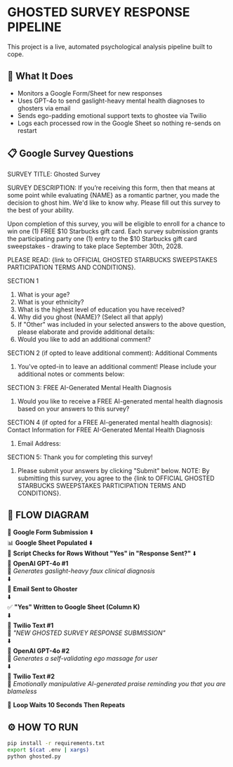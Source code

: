 # GHOSTED SURVEY RESPONSE PIPELINE

This project is a live, automated psychological analysis pipeline built to cope.

## 🧠 What It Does

- Monitors a Google Form/Sheet for new responses
- Uses GPT-4o to send gaslight-heavy mental health diagnoses to ghosters via email
- Sends ego-padding emotional support texts to ghostee via Twilio
- Logs each processed row in the Google Sheet so nothing re-sends on restart

## 📋 Google Survey Questions

SURVEY TITLE:
Ghosted Survey

SURVEY DESCRIPTION:
If you’re receiving this form, then that means at some point while evaluating {NAME} as a romantic partner, you made the decision to ghost him. We'd like to know why. Please fill out this survey to the best of your ability.

Upon completion of this survey, you will be eligible to enroll for a chance to win one (1) FREE $10 Starbucks gift card. Each survey submission grants the participating party one (1) entry to the $10 Starbucks gift card sweepstakes - drawing to take place September 30th, 2028.

PLEASE READ: {link to OFFICIAL GHOSTED STARBUCKS SWEEPSTAKES PARTICIPATION TERMS AND CONDITIONS}.

SECTION 1

1. What is your age?
2. What is your ethnicity?
3. What is the highest level of education you have received?
4. Why did you ghost {NAME}? (Select all that apply)
5. If "Other" was included in your selected answers to the above question, please elaborate and provide additional details:
6. Would you like to add an additional comment?

SECTION 2 (if opted to leave additional comment): Additional Comments

1. You've opted-in to leave an additional comment! Please include your additional notes or comments below:

SECTION 3: FREE AI-Generated Mental Health Diagnosis

1. Would you like to receive a FREE AI-generated mental health diagnosis based on your answers to this survey?

SECTION 4 (if opted for a FREE AI-generated mental health diagnosis): Contact Information for FREE AI-Generated Mental Health Diagnosis

1. Email Address:

SECTION 5: Thank you for completing this survey!

1. Please submit your answers by clicking "Submit" below.
   NOTE: By submitting this survey, you agree to the {link to OFFICIAL GHOSTED STARBUCKS SWEEPSTAKES PARTICIPATION TERMS AND CONDITIONS}.

## 🧠 FLOW DIAGRAM

📩 **Google Form Submission**
⬇️  
📊 **Google Sheet Populated**
⬇️  
🧼 **Script Checks for Rows Without "Yes" in "Response Sent?"**
⬇️  
🤖 **OpenAI GPT-4o #1**  
🩻 _Generates gaslight-heavy faux clinical diagnosis_  
 ⬇️  
📧 **Email Sent to Ghoster**  
 ⬇️  
✅ **"Yes" Written to Google Sheet (Column K)**  
 ⬇️  
📲 **Twilio Text #1**  
🔔 _"NEW GHOSTED SURVEY RESPONSE SUBMISSION"_  
 ⬇️  
🤖 **OpenAI GPT-4o #2**  
👼 _Generates a self-validating ego massage for user_  
 ⬇️  
📲 **Twilio Text #2**  
🧃 _Emotionally manipulative AI-generated praise reminding you that you are blameless_

🛑 **Loop Waits 10 Seconds Then Repeats**

## ⚙️ HOW TO RUN

```bash
pip install -r requirements.txt
export $(cat .env | xargs)
python ghosted.py
```
